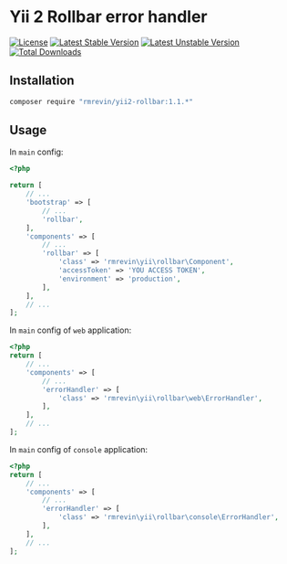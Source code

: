 Yii 2 Rollbar error handler
===============================
[![License](https://poser.pugx.org/rmrevin/yii2-rollbar/license.svg)](https://packagist.org/packages/rmrevin/yii2-rollbar)
[![Latest Stable Version](https://poser.pugx.org/rmrevin/yii2-rollbar/v/stable.svg)](https://packagist.org/packages/rmrevin/yii2-rollbar)
[![Latest Unstable Version](https://poser.pugx.org/rmrevin/yii2-rollbar/v/unstable.svg)](https://packagist.org/packages/rmrevin/yii2-rollbar)
[![Total Downloads](https://poser.pugx.org/rmrevin/yii2-rollbar/downloads.svg)](https://packagist.org/packages/rmrevin/yii2-rollbar)

Installation
------------
```bash
composer require "rmrevin/yii2-rollbar:1.1.*"
```

Usage
-----
In `main` config:
```php
<?php

return [
    // ...
    'bootstrap' => [
        // ...
        'rollbar',
    ],
    'components' => [
        // ...
        'rollbar' => [
            'class' => 'rmrevin\yii\rollbar\Component',
            'accessToken' => 'YOU ACCESS TOKEN',
            'environment' => 'production',
        ],
    ],
    // ...
];
```

In `main` config of `web` application:
```php
<?php
return [
    // ...
    'components' => [
        // ...
        'errorHandler' => [
            'class' => 'rmrevin\yii\rollbar\web\ErrorHandler',
        ],
    ],
    // ...
];
```

In `main` config of `console` application:
```php
<?php
return [
    // ...
    'components' => [
        // ...
        'errorHandler' => [
            'class' => 'rmrevin\yii\rollbar\console\ErrorHandler',
        ],
    ],
    // ...
];
```

